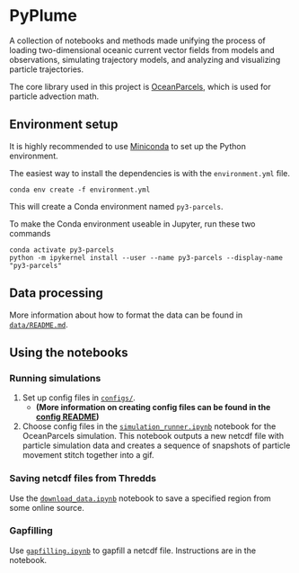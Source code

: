 # PyPlume

A collection of notebooks and methods made unifying the process of loading two-dimensional oceanic current vector fields from models and observations, simulating trajectory models, and analyzing and visualizing particle trajectories.

The core library used in this project is [OceanParcels](https://oceanparcels.org/), which is used for particle advection math.

## Environment setup

It is highly recommended to use [Miniconda](https://docs.conda.io/en/latest/miniconda.html) to set up the Python environment.

The easiest way to install the dependencies is with the `environment.yml` file.
```shell
conda env create -f environment.yml
```
This will create a Conda environment named `py3-parcels`.

To make the Conda environment useable in Jupyter, run these two commands
```shell
conda activate py3-parcels
python -m ipykernel install --user --name py3-parcels --display-name "py3-parcels"
```

## Data processing

More information about how to format the data can be found in [`data/README.md`](data/README.md).

## Using the notebooks

### Running simulations

1. Set up config files in [`configs/`](configs).
	- **(More information on creating config files can be found in the [config README](configs/README.md))**
2. Choose config files in the [`simulation_runner.ipynb`](simulation_runner.ipynb) notebook for the OceanParcels simulation. This notebook outputs a new netcdf file with particle simulation data and creates a sequence of snapshots of particle movement stitch together into a gif.

### Saving netcdf files from Thredds

Use the [`download_data.ipynb`](download_data.ipynb) notebook to save a specified region from some online source.

### Gapfilling

Use [`gapfilling.ipynb`](gapfilling.ipynb) to gapfill a netcdf file. Instructions are in the notebook.

